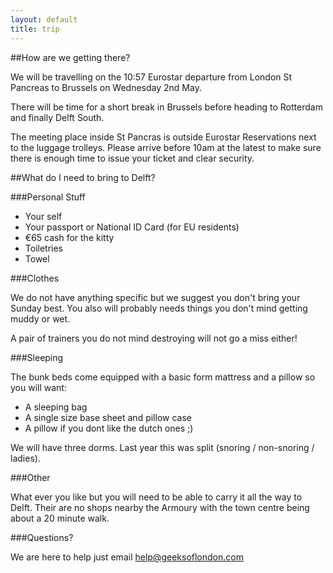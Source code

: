 ```yaml
---
layout: default
title: trip
---
```


##How are we getting there?

We will be travelling on the 10:57 Eurostar departure from London St Pancreas to Brussels on Wednesday 2nd May.

There will be time for a short break in Brussels before heading to Rotterdam and finally Delft South.

The meeting place inside St Pancras is outside Eurostar Reservations next to the luggage trolleys. Please arrive before 10am at the latest to make sure there is enough time to issue your ticket and clear security. 

##What do I need to bring to Delft?

###Personal Stuff

* Your self
* Your passport or National ID Card (for EU residents)
* &euro;65 cash for the kitty
* Toiletries
* Towel

###Clothes

We do not have anything specific but we suggest you don't bring your Sunday best. You also will probably needs things you don't mind getting muddy or wet.

A pair of trainers you do not mind destroying will not go a miss either!

###Sleeping 

The bunk beds come equipped with a basic form mattress and a pillow so you will want:

* A sleeping bag
* A single size base sheet and pillow case
* A pillow if you dont like the dutch ones ;) 

We will have three dorms. Last year this was split (snoring / non-snoring / ladies).

###Other

What ever you like but you will need to be able to carry it all the way to Delft. Their are no shops nearby the Armoury with the town centre being about a 20 minute walk.

###Questions?

We are here to help just email help@geeksoflondon.com